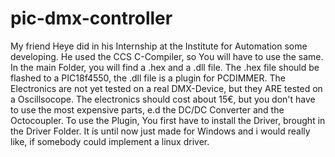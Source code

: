 # pic-dmx-controller
My friend Heye did in his Internship at the Institute for Automation some developing.
He used the CCS C-Compiler, so You will have to use the same.
In the main Folder, you will find a .hex and a .dll file. The .hex file should be flashed to a PIC18f4550, the .dll file is a plugin for PCDIMMER. The Electronics are not yet tested on a real DMX-Device, but they ARE tested on a Oscillsocope. 
The electronics should cost about 15€, but you don't have to use the most expensive parts, e.d the DC/DC Converter and the Octocoupler.
To use the Plugin, You first have to install the Driver, brought in the Driver Folder. 
It is until now just made for Windows and i would really like, if somebody could implement a linux driver.
